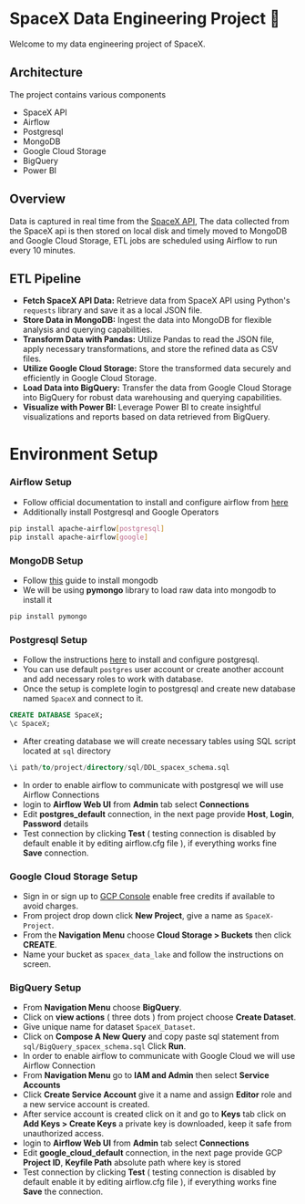 # SpaceX Data Engineering Project 🚀

Welcome to my data engineering project of SpaceX.
## Architecture
The project contains various components
- SpaceX API
- Airflow
- Postgresql
- MongoDB
- Google Cloud Storage
- BigQuery
- Power BI
## Overview
Data is captured in real time from the [SpaceX API](https://github.com/r-spacex/SpaceX-API), The data collected from the SpaceX api is then stored on local disk and timely moved to MongoDB and Google Cloud Storage, ETL jobs are scheduled using Airflow to run every 10 minutes.
## ETL Pipeline
- **Fetch SpaceX API Data:** Retrieve data from SpaceX API using Python's `requests` library and save it as a local JSON file.
- **Store Data in MongoDB:** Ingest the data into MongoDB for flexible analysis and querying capabilities.
- **Transform Data with Pandas:** Utilize Pandas to read the JSON file, apply necessary transformations, and store the refined data as CSV files.
- **Utilize Google Cloud Storage:** Store the transformed data securely and efficiently in Google Cloud Storage.
- **Load Data into BigQuery:** Transfer the data from Google Cloud Storage into BigQuery for robust data warehousing and querying capabilities.
- **Visualize with Power BI:** Leverage Power BI to create insightful visualizations and reports based on data retrieved from BigQuery.
# Environment Setup

### Airflow Setup
- Follow official documentation to install and configure airflow from [here](https://airflow.apache.org/docs/apache-airflow/stable/installation/index.html)
- Additionally install Postgresql and Google Operators 
```bash
pip install apache-airflow[postgresql]
pip install apache-airflow[google]
```
### MongoDB Setup
- Follow [this](https://www.mongodb.com/docs/manual/installation/) guide to install mongodb 
- We will be using **pymongo** library to load raw data into mongodb to install it
```bash
pip install pymongo
```
### Postgresql Setup
- Follow the instructions [here](https://ubuntu.com/server/docs/databases-postgresql) to install and configure postgresql.
- You can use default `postgres` user account or create another account and add necessary roles to work with database.
- Once the setup is complete login to postgresql and create new database named `SpaceX` and connect to it.
```sql
CREATE DATABASE SpaceX;
\c SpaceX;
```
- After creating database we will create necessary tables using SQL script located at `sql` directory
```sql
\i path/to/project/directory/sql/DDL_spacex_schema.sql
```
- In order to enable airflow to communicate with postgresql we will use Airflow Connections
- login to **Airflow Web UI** from **Admin** tab select **Connections**
- Edit **postgres_default** connection, in the next page provide **Host**, **Login**, **Password** details
- Test connection by clicking **Test** ( testing connection is disabled by default enable it by editing airflow.cfg file ), if everything works fine **Save** connection.
### Google Cloud Storage Setup
- Sign in or sign up to [GCP Console](https://console.cloud.google.com) enable free credits if available to avoid charges.
- From project drop down click **New Project**, give a name as `SpaceX-Project`. 
- From the **Navigation Menu** choose **Cloud Storage > Buckets** then click **CREATE**.
- Name your bucket as `spacex_data_lake` and follow the instructions on screen.
### BigQuery Setup
- From **Navigation Menu** choose **BigQuery**.
- Click on **view actions** ( three dots ) from project choose **Create Dataset**.
- Give unique name for dataset `SpaceX_Dataset`.
- Click on **Compose A New Query** and copy paste sql statement from `sql/BigQuery_spacex_schema.sql` Click **Run**.
- In order to enable airflow to communicate with Google Cloud we will use Airflow Connection
- From **Navigation Menu** go to **IAM and Admin** then select **Service Accounts**
- Click **Create Service Account** give it a name and assign **Editor** role and a new service account is created.
- After service account is created click on it and go to **Keys** tab click on **Add Keys > Create Keys** a private key is downloaded, keep it safe from unauthorized access. 
- login to **Airflow Web UI** from **Admin** tab select **Connections**
- Edit **google_cloud_default** connection, in the next page provide GCP **Project ID**, **Keyfile Path** absolute path where key is stored
- Test connection by clicking **Test** ( testing connection is disabled by default enable it by editing airflow.cfg file ),  if everything works fine **Save** the connection.
